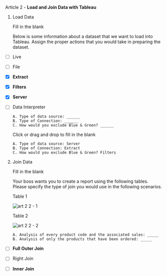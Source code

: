 Article 2 - **Load and Join Data with Tableau**

1.  Load Data

    Fill in the blank

    Below is some information about a dataset that we want to load into Tableau. Assign the proper actions that you would take in preparing the dataset.
    
- [ ]   Live
- [ ]   File
- [x]   **Extract**
- [x]   **Filters**
- [x]   **Server**
- [ ]   Data Interpreter

        A. Type of data source: ______
        B. Type of Connection: ______
        C. How would you exclude Blue & Green? ______

    Click or drag and drop to fill in the blank

        A. Type of data source: Server
        B. Type of Connection: Extract
        C. How would you exclude Blue & Green? Filters

2.  Join Data

    Fill in the blank

    Your boss wants you to create a report using the following tables. Please specify the type of join you would use in the following scenarios.
    
    Table 1
    
    ![art 2 2 - 1](https://user-images.githubusercontent.com/74751990/222322742-151528fe-6165-49b5-9f8c-3e6e68a92690.jpg)

    Table 2
    
    ![art 2 2 - 2](https://user-images.githubusercontent.com/74751990/222606608-1399b88f-8871-428c-80b3-8976cbb0a067.jpg)

        A. Analysis of every product code and the associated sales: _____
        B. Analysis of only the products that have been ordered: _____

- [ ] **Full Outer Join**
- [ ] Right Join
- [ ] **Inner Join**


